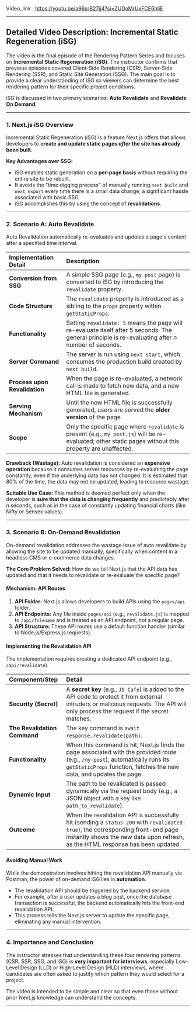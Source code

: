 Video_link : https://youtu.be/a96xrB27jj4?si=ZUDoMrUxFCE6hIiE

--------------------------------------------------------------------------
## Detailed Video Description: Incremental Static Regeneration (iSG)

The video is the final episode of the Rendering Pattern Series and focuses on **Incremental Static Regeneration (iSG)**. The instructor confirms that previous episodes covered Client-Side Rendering (CSR), Server-Side Rendering (SSR), and Static Site Generation (SSG). The main goal is to provide a clear understanding of iSG so viewers can determine the best rendering pattern for their specific project conditions.

iSG is discussed in two primary scenarios: **Auto Revalidate** and **Revalidate On Demand**.

---

### 1. Next.js iSG Overview

Incremental Static Regeneration (iSG) is a feature Next.js offers that allows developers to **create and update static pages _after_ the site has already been built**.

**Key Advantages over SSG:**

- iSG enables static generation on a **per-page basis** without requiring the entire site to be rebuilt.
- It avoids the "time digging process" of manually running `next build` and `next export` every time there is a small data change, a significant hassle associated with basic SSG.
- iSG accomplishes this by using the concept of **revalidations**.

---

### 2. Scenario A: Auto Revalidate

Auto Revalidation automatically re-evaluates and updates a page's content after a specified time interval.

|Implementation Detail|Description|
|:--|:--|
|**Conversion from SSG**|A simple SSG page (e.g., `my post` page) is converted to iSG by introducing the `revalidate` property.|
|**Code Structure**|The `revalidate` property is introduced as a sibling to the `props` property within `getStaticProps`.|
|**Functionality**|Setting `revalidate: 5` means the page will re-evaluate itself after 5 seconds. The general principle is re-evaluating after $n$ number of seconds.|
|**Server Command**|The server is run using `next start`, which consumes the production build created by `next build`.|
|**Process upon Revalidation**|When the page is re-evaluated, a network call is made to fetch new data, and a new HTML file is generated.|
|**Serving Mechanism**|Until the new HTML file is successfully generated, users are served the **older version** of the page.|
|**Scope**|Only the specific page where `revalidate` is present (e.g., `my post.js`) will be re-evaluated; other static pages without this property are unaffected.|

**Drawback (Wastage):** Auto revalidation is considered an **expensive operation** because it consumes server resources by re-evaluating the page constantly, even if the underlying data has not changed. It is estimated that 80% of the time, the data may not be updated, leading to resource wastage.

**Suitable Use Case:** This method is deemed perfect only when the developer is **sure that the data is changing frequently** and predictably after $n$ seconds, such as in the case of constantly updating financial charts (like Nifty or Sensex values).

---

### 3. Scenario B: On-Demand Revalidation

On-demand revalidation addresses the wastage issue of auto revalidate by allowing the site to be updated manually, specifically when content in a headless CMS or e-commerce data changes.

**The Core Problem Solved:** How do we tell Next.js that the API data has updated and that it needs to revalidate or re-evaluate the specific page?

#### Mechanism: API Routes

1. **API Folder:** Next.js allows developers to build APIs using the `pages/api` folder.
2. **API Endpoints:** Any file inside `pages/api` (e.g., `revalidate.js`) is mapped to `/api/filename` and is treated as an API endpoint, not a regular page.
3. **API Structure:** These API routes use a default function handler (similar to Node.js/Express.js requests).

#### Implementing the Revalidation API

The implementation requires creating a dedicated API endpoint (e.g., `/api/revalidate`).

|Component/Step|Detail|
|:--|:--|
|**Security (Secret)**|A **secret key** (e.g., `JS Cafe`) is added to the API code to protect it from external intruders or malicious requests. The API will only process the request if the secret matches.|
|**The Revalidation Command**|The key command is `await response.revalidate(path)`.|
|**Functionality**|When this command is hit, Next.js finds the page associated with the provided route (e.g., `/my-post`), automatically runs its `getStaticProps` function, fetches the new data, and updates the page.|
|**Dynamic Input**|The path to be revalidated is passed dynamically via the request body (e.g., a JSON object with a key like `path_to_revalidate`).|
|**Outcome**|When the revalidation API is successfully hit (sending a `status 200` with `revalidated: true`), the corresponding front-end page instantly shows the new data upon refresh, as the HTML response has been updated.|

#### Avoiding Manual Work

While the demonstration involves hitting the revalidation API manually via Postman, the power of on-demand iSG lies in **automation**.

- The revalidation API should be triggered by the backend service.
- For example, after a user updates a blog post, once the database transaction is successful, the backend automatically hits the front-end revalidation API.
- This process tells the Next.js server to update the specific page, eliminating any manual intervention.

---

### 4. Importance and Conclusion

The instructor stresses that understanding these four rendering patterns (CSR, SSR, SSG, and iSG) is **very important for interviews**, especially Low-Level Design (LLD) or High-Level Design (HLD) interviews, where candidates are often asked to justify which pattern they would select for a project.

The video is intended to be simple and clear so that even those without prior Next.js knowledge can understand the concepts.

--------------------------------------------------------------------------